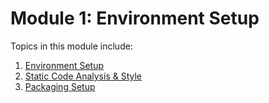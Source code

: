 # Module 1: Environment Setup

Topics in this module include:

1. [Environment Setup](./topics/01-environment-setup.md)
2. [Static Code Analysis & Style](./topics/02-static-analysis.md)
3. [Packaging Setup](./topics/03-packaging-setup.md)
